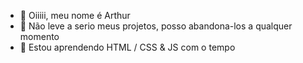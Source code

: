 - 👋 Oiiiii, meu nome é Arthur
- 👀 Não leve a serio meus projetos, posso abandona-los a qualquer momento
- 🌱 Estou aprendendo HTML / CSS & JS com o tempo

<!---
ArthurCode13/ArthurCode13 is a ✨ special ✨ repository because its `README.md` (this file) appears on your GitHub profile.
You can click the Preview link to take a look at your changes.
--->
